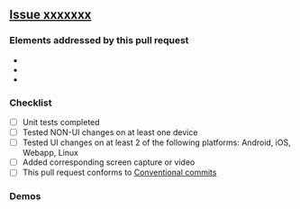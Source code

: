 ## [Issue xxxxxxx](https://github.com/amwebexpert/guess_the_text/issues/xxxxxxx)

### Elements addressed by this pull request

- 
- 
- 

### Checklist

- [ ] Unit tests completed
- [ ] Tested NON-UI changes on at least one device
- [ ] Tested UI changes on at least 2 of the following platforms: Android, iOS, Webapp, Linux
- [ ] Added corresponding screen capture or video
- [ ] This pull request conforms to [Conventional commits](https://www.conventionalcommits.org/en/v1.0.0/#summary)

### Demos

